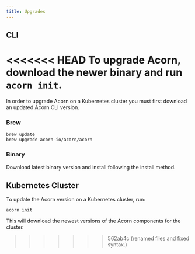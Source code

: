 ```yaml
---
title: Upgrades
---
```


## CLI

<<<<<<< HEAD
To upgrade Acorn, download the newer binary and run `acorn init`.
=======
In order to upgrade Acorn on a Kubernetes cluster you must first download an updated Acorn CLI version.

### Brew

```shell
brew update
brew upgrade acorn-io/acorn/acorn
```

### Binary

Download latest binary version and install following the install method.

## Kubernetes Cluster

To update the Acorn version on a Kubernetes cluster, run:

```shell
acorn init
```

This will download the newest versions of the Acorn components for the cluster.
>>>>>>> 562ab4c (renamed files and fixed syntax.)
